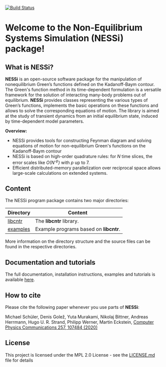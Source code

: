 [![Build Status](https://travis-ci.org/nessi-cntr/nessi.svg?branch=master)](https://travis-ci.org/nessi-cntr/nessi/)
# Welcome to the Non-Equilibrium Systems Simulation (NESSi) package!

## What is NESSi?

**NESSi** is an open-source software package for the manipulation of nonequilibrium Green’s functions defined on the Kadanoff-Baym contour. The Green's function method in its time-dependent formulation is a versatile framework for the solution of interacting many-body problems out of equilibrium. **NESSi** provides classes representing the various types of Green’s functions, implements the basic operations on these functions and allows to solve the corresponding equations of motion. The library is aimed at the study of transient dynamics from an initial equilibrium state, induced by time-dependent model parameters.

**Overview:**
* NESSi provides tools for constructing Feynman diagram and solving equations of motion for non-equilibrium Green's functions on the Kadanoff-Baym contour
* NESSi is based on high-order quadrature rules: for *N* time slices, the error scales like *O(N<sup>-p</sup>)* with *p* up to 7.
* Efficient distributed-memory parallelization over reciprocal space allows large-scale calculations on extended systems.

## Content

The NESSi program package contains two major directories:

Directory | Content
------------ | -------------
[libcntr](libcntr/) | The **libcntr** library.
[examples](examples/) | Example programs based on **libcntr**.

More information on the directory structure and the source files
can be found in the respective directories.

## Documentation and tutorials

The full documentation, installation instructions, examples and tutorials is available [here](http://www.nessi.tuxfamily.org).

## How to cite

Please cite the following paper whenever you use parts of **NESSi**: 

Michael Schüler, Denis Golež, Yuta Murakami, Nikolaj Bittner, Andreas Herrmann, Hugo U. R. Strand, Philipp Werner, Martin Eckstein, [Computer Physics Communications 257, 107484 (2020)
](https://www.sciencedirect.com/science/article/pii/S0010465520302277?dgcid=author)

## License

This project is licensed under the MPL 2.0 License - see the [LICENSE.md](LICENSE.md) file for details
